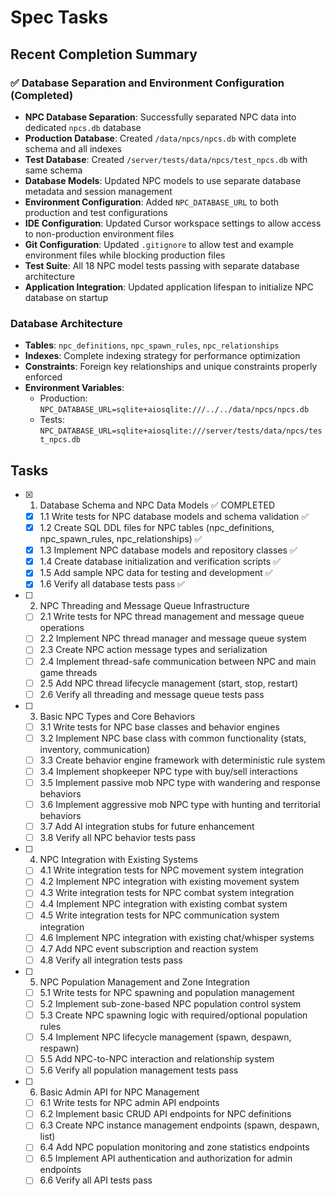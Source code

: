 # Spec Tasks

## Recent Completion Summary

### ✅ Database Separation and Environment Configuration (Completed)

- **NPC Database Separation**: Successfully separated NPC data into dedicated `npcs.db` database
- **Production Database**: Created `/data/npcs/npcs.db` with complete schema and all indexes
- **Test Database**: Created `/server/tests/data/npcs/test_npcs.db` with same schema
- **Database Models**: Updated NPC models to use separate database metadata and session management
- **Environment Configuration**: Added `NPC_DATABASE_URL` to both production and test configurations
- **IDE Configuration**: Updated Cursor workspace settings to allow access to non-production environment files
- **Git Configuration**: Updated `.gitignore` to allow test and example environment files while blocking production files
- **Test Suite**: All 18 NPC model tests passing with separate database architecture
- **Application Integration**: Updated application lifespan to initialize NPC database on startup

### Database Architecture

- **Tables**: `npc_definitions`, `npc_spawn_rules`, `npc_relationships`
- **Indexes**: Complete indexing strategy for performance optimization
- **Constraints**: Foreign key relationships and unique constraints properly enforced
- **Environment Variables**:
  - Production: `NPC_DATABASE_URL=sqlite+aiosqlite:///../../data/npcs/npcs.db`
  - Tests: `NPC_DATABASE_URL=sqlite+aiosqlite:///server/tests/data/npcs/test_npcs.db`

## Tasks

- [x] 1. Database Schema and NPC Data Models ✅ COMPLETED
  - [x] 1.1 Write tests for NPC database models and schema validation ✅
  - [x] 1.2 Create SQL DDL files for NPC tables (npc_definitions, npc_spawn_rules, npc_relationships) ✅
  - [x] 1.3 Implement NPC database models and repository classes ✅
  - [x] 1.4 Create database initialization and verification scripts ✅
  - [x] 1.5 Add sample NPC data for testing and development ✅
  - [x] 1.6 Verify all database tests pass ✅

- [ ] 2. NPC Threading and Message Queue Infrastructure
  - [ ] 2.1 Write tests for NPC thread management and message queue operations
  - [ ] 2.2 Implement NPC thread manager and message queue system
  - [ ] 2.3 Create NPC action message types and serialization
  - [ ] 2.4 Implement thread-safe communication between NPC and main game threads
  - [ ] 2.5 Add NPC thread lifecycle management (start, stop, restart)
  - [ ] 2.6 Verify all threading and message queue tests pass

- [ ] 3. Basic NPC Types and Core Behaviors
  - [ ] 3.1 Write tests for NPC base classes and behavior engines
  - [ ] 3.2 Implement NPC base class with common functionality (stats, inventory, communication)
  - [ ] 3.3 Create behavior engine framework with deterministic rule system
  - [ ] 3.4 Implement shopkeeper NPC type with buy/sell interactions
  - [ ] 3.5 Implement passive mob NPC type with wandering and response behaviors
  - [ ] 3.6 Implement aggressive mob NPC type with hunting and territorial behaviors
  - [ ] 3.7 Add AI integration stubs for future enhancement
  - [ ] 3.8 Verify all NPC behavior tests pass

- [ ] 4. NPC Integration with Existing Systems
  - [ ] 4.1 Write integration tests for NPC movement system integration
  - [ ] 4.2 Implement NPC integration with existing movement system
  - [ ] 4.3 Write integration tests for NPC combat system integration
  - [ ] 4.4 Implement NPC integration with existing combat system
  - [ ] 4.5 Write integration tests for NPC communication system integration
  - [ ] 4.6 Implement NPC integration with existing chat/whisper systems
  - [ ] 4.7 Add NPC event subscription and reaction system
  - [ ] 4.8 Verify all integration tests pass

- [ ] 5. NPC Population Management and Zone Integration
  - [ ] 5.1 Write tests for NPC spawning and population management
  - [ ] 5.2 Implement sub-zone-based NPC population control system
  - [ ] 5.3 Create NPC spawning logic with required/optional population rules
  - [ ] 5.4 Implement NPC lifecycle management (spawn, despawn, respawn)
  - [ ] 5.5 Add NPC-to-NPC interaction and relationship system
  - [ ] 5.6 Verify all population management tests pass

- [ ] 6. Basic Admin API for NPC Management
  - [ ] 6.1 Write tests for NPC admin API endpoints
  - [ ] 6.2 Implement basic CRUD API endpoints for NPC definitions
  - [ ] 6.3 Create NPC instance management endpoints (spawn, despawn, list)
  - [ ] 6.4 Add NPC population monitoring and zone statistics endpoints
  - [ ] 6.5 Implement API authentication and authorization for admin endpoints
  - [ ] 6.6 Verify all API tests pass
